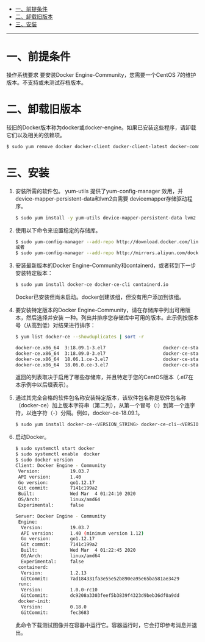 

* [一、前提条件](#%E4%B8%80%E5%89%8D%E6%8F%90%E6%9D%A1%E4%BB%B6)
* [二、卸载旧版本](#%E4%BA%8C%E5%8D%B8%E8%BD%BD%E6%97%A7%E7%89%88%E6%9C%AC)
* [三、安装](#%E4%B8%89%E5%AE%89%E8%A3%85)

---

# 一、前提条件

操作系统要求
要安装Docker Engine-Community，您需要一个CentOS 7的维护版本。不支持或未测试存档版本。

# 二、卸载旧版本
较旧的Docker版本称为docker或docker-engine。如果已安装这些程序，请卸载它们以及相关的依赖项。
```bash
$ sudo yum remove docker docker-client docker-client-latest docker-common docker-latest docker-latest-logrotate docker-logrotate docker-engine
```

# 三、安装
1. 安装所需的软件包。
	yum-utils 提供了yum-config-manager 效用，并device-mapper-persistent-data和lvm2由需要 devicemapper存储驱动程序。
	
	```bash
	$ sudo yum install -y yum-utils device-mapper-persistent-data lvm2
	```
2. 使用以下命令来设置稳定的存储库。
	```bash
	$ sudo yum-config-manager --add-repo http://download.docker.com/linux/centos/docker-ce.repo
	或者
	$ sudo yum-config-manager --add-repo http://mirrors.aliyun.com/docker-ce/linux/centos/docker-ce.repo
	```

3. 安装最新版本的Docker Engine-Community和containerd，或者转到下一步安装特定版本：
	
	```bash
	$ sudo yum install docker-ce docker-ce-cli containerd.io
	```
	Docker已安装但尚未启动。docker创建该组，但没有用户添加到该组。
4. 要安装特定版本的Docker Engine-Community，请在存储库中列出可用版本，然后选择并安装 一种。列出并排序您存储库中可用的版本。此示例按版本号（从高到低）对结果进行排序：
	
	```bash
	$ yum list docker-ce --showduplicates | sort -r
	
	docker-ce.x86_64  3:18.09.1-3.el7                     docker-ce-stable
	docker-ce.x86_64  3:18.09.0-3.el7                     docker-ce-stable
	docker-ce.x86_64  18.06.1.ce-3.el7                    docker-ce-stable
	docker-ce.x86_64  18.06.0.ce-3.el7                    docker-ce-stable
	```
	返回的列表取决于启用了哪些存储库，并且特定于您的CentOS版本（.el7在本示例中以后缀表示）。
5. 通过其完全合格的软件包名称安装特定版本，该软件包名称是软件包名称（docker-ce）加上版本字符串（第二列），从第一个冒号（:）到第一个连字符，以连字符（-）分隔。例如，docker-ce-18.09.1。
	```bash
	$ sudo yum install docker-ce-<VERSION_STRING> docker-ce-cli-<VERSION_STRING> containerd.io 18.06.3.ce-3.el7
	```
6. 启动Docker。
	```bash
	$ sudo systemctl start docker
	$ sudo systemctl enable  docker
	$ sudo docker version
	Client: Docker Engine - Community
	 Version:           19.03.7
	 API version:       1.40
	 Go version:        go1.12.17
	 Git commit:        7141c199a2
	 Built:             Wed Mar  4 01:24:10 2020
	 OS/Arch:           linux/amd64
	 Experimental:      false
	
	Server: Docker Engine - Community
	 Engine:
	  Version:          19.03.7
	  API version:      1.40 (minimum version 1.12)
	  Go version:       go1.12.17
	  Git commit:       7141c199a2
	  Built:            Wed Mar  4 01:22:45 2020
	  OS/Arch:          linux/amd64
	  Experimental:     false
	 containerd:
	  Version:          1.2.13
	  GitCommit:        7ad184331fa3e55e52b890ea95e65ba581ae3429
	 runc:
	  Version:          1.0.0-rc10
	  GitCommit:        dc9208a3303feef5b3839f4323d9beb36df0a9dd
	 docker-init:
	  Version:          0.18.0
	  GitCommit:        fec3683

	```
	此命令下载测试图像并在容器中运行它。容器运行时，它会打印参考消息并退出。

